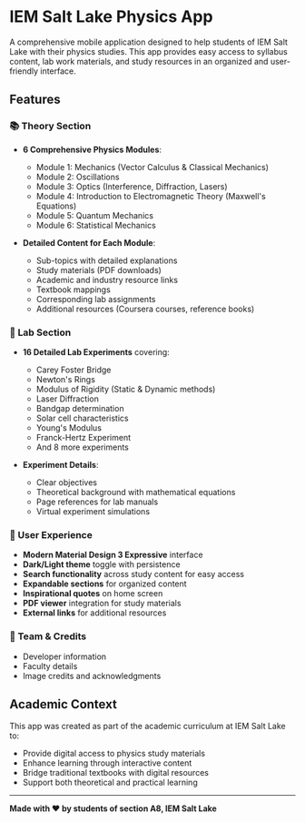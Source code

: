 # IEM Salt Lake Physics App

A comprehensive mobile application designed to help students of IEM Salt Lake with their physics studies. This app provides easy access to syllabus content, lab work materials, and study resources in an organized and user-friendly interface.

## Features

### 📚 Theory Section
- **6 Comprehensive Physics Modules**:
  - Module 1: Mechanics (Vector Calculus & Classical Mechanics)
  - Module 2: Oscillations
  - Module 3: Optics (Interference, Diffraction, Lasers)
  - Module 4: Introduction to Electromagnetic Theory (Maxwell's Equations)
  - Module 5: Quantum Mechanics
  - Module 6: Statistical Mechanics

- **Detailed Content for Each Module**:
  - Sub-topics with detailed explanations
  - Study materials (PDF downloads)
  - Academic and industry resource links
  - Textbook mappings
  - Corresponding lab assignments
  - Additional resources (Coursera courses, reference books)

### 🧪 Lab Section
- **16 Detailed Lab Experiments** covering:
  - Carey Foster Bridge
  - Newton's Rings
  - Modulus of Rigidity (Static & Dynamic methods)
  - Laser Diffraction
  - Bandgap determination
  - Solar cell characteristics
  - Young's Modulus
  - Franck-Hertz Experiment
  - And 8 more experiments

- **Experiment Details**:
  - Clear objectives
  - Theoretical background with mathematical equations
  - Page references for lab manuals
  - Virtual experiment simulations

### 🎨 User Experience
- **Modern Material Design 3 Expressive** interface
- **Dark/Light theme** toggle with persistence
- **Search functionality** across study content for easy access
- **Expandable sections** for organized content
- **Inspirational quotes** on home screen
- **PDF viewer** integration for study materials
- **External links** for additional resources

### 👥 Team & Credits
- Developer information
- Faculty details
- Image credits and acknowledgments

## Academic Context

This app was created as part of the academic curriculum at IEM Salt Lake to:
- Provide digital access to physics study materials
- Enhance learning through interactive content
- Bridge traditional textbooks with digital resources
- Support both theoretical and practical learning

---

**Made with ❤️ by students of section A8, IEM Salt Lake**
